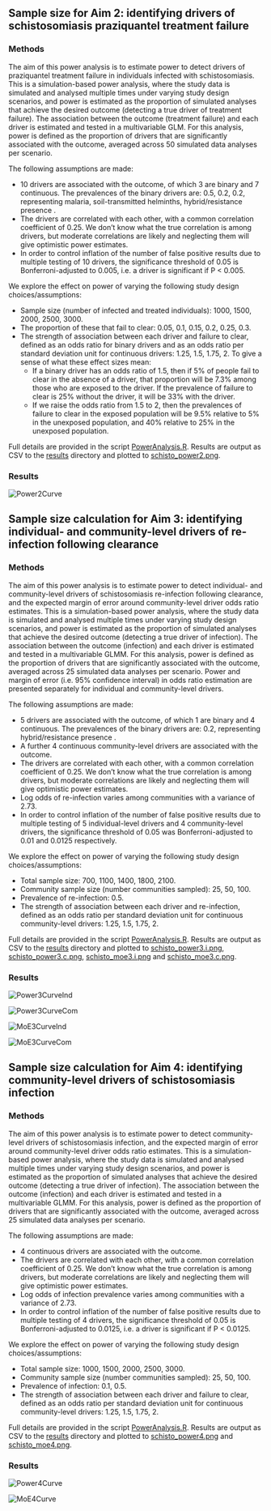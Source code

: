 ## Sample size for Aim 2: identifying drivers of schistosomiasis praziquantel treatment failure

 ### Methods

 The aim of this power analysis is to estimate power to detect drivers of praziquantel treatment failure in individuals infected with schistosomiasis. This is a simulation-based power analysis, where the study data is simulated and analysed multiple times under varying study design scenarios, and power is estimated as the proportion of simulated analyses that achieve the desired outcome (detecting a true driver of treatment failure). The association between the outcome (treatment failure) and each driver is estimated and tested in a multivariable GLM. For this analysis, power is defined as the proportion of drivers that are significantly associated with the outcome, averaged across 50 simulated data analyses per scenario.

 The following assumptions are made:
- 10 drivers are associated with the outcome, of which 3 are binary and 7 continuous. The prevalences of the binary drivers are: 0.5, 0.2, 0.2, representing  malaria, soil-transmitted helminths, hybrid/resistance presence .
 - The drivers are correlated with each other, with a common correlation coefficient of 0.25. We don’t know what the true correlation is among drivers, but moderate correlations are likely and neglecting them will give optimistic power estimates.
 - In order to control inflation of the number of false positive results due to multiple testing of 10 drivers, the significance threshold of 0.05 is Bonferroni-adjusted to 0.005, i.e. a driver is significant if P < 0.005.

 We explore the effect on power of varying the following study design choices/assumptions:
 - Sample size (number of infected and treated individuals): 1000, 1500, 2000, 2500, 3000.
 - The proportion of these that fail to clear: 0.05, 0.1, 0.15, 0.2, 0.25, 0.3.
 - The strength of association between each driver and failure to clear, defined as an odds ratio for binary drivers and as an odds ratio per standard deviation unit for continuous drivers: 1.25, 1.5, 1.75, 2. To give a sense of what these effect sizes mean:
   - If a binary driver has an odds ratio of 1.5, then if 5% of people fail to clear in the absence of a driver, that proportion will be 7.3% among those who are exposed to the driver. If the prevalence of failure to clear is 25% without the driver, it will be 33% with the driver.
   - If we raise the odds ratio from 1.5 to 2, then the prevalences of failure to clear in the exposed population will be 9.5% relative to 5% in the unexposed population, and 40% relative to 25% in the unexposed population.

 Full details are provided in the script [PowerAnalysis.R](https://github.com/pcdjohnson/SchistoDrivers/blob/main/PowerAnalysis.R). Results are output as CSV to the [results](https://github.com/pcdjohnson/SchistoDrivers/tree/main/results) directory and plotted to [schisto_power2.png](https://github.com/pcdjohnson/SchistoDrivers/blob/main/schisto_power2.png).

 ### Results
 ![Power2Curve](schisto_power2.png) 


## Sample size calculation for Aim 3: identifying individual- and community-level drivers of re-infection following clearance

 ### Methods

 The aim of this power analysis is to estimate power to detect individual- and community-level drivers of schistosomiasis re-infection following clearance, and the expected margin of error around community-level driver odds ratio estimates. This is a simulation-based power analysis, where the study data is simulated and analysed multiple times under varying study design scenarios, and power is estimated as the proportion of simulated analyses that achieve the desired outcome (detecting a true driver of infection). The association between the outcome (infection) and each driver is estimated and tested in a multivariable GLMM. For this analysis, power is defined as the proportion of drivers that are significantly associated with the outcome, averaged across 25 simulated data analyses per scenario. Power and margin of error (i.e. 95% confidence interval) in odds ratio estimation are presented separately for individual and community-level drivers.

 The following assumptions are made:
- 5 drivers are associated with the outcome, of which 1 are binary and 4 continuous. The prevalences of the binary drivers are: 0.2, representing  hybrid/resistance presence .
 - A further 4 continuous community-level drivers are associated with the outcome.
 - The drivers are correlated with each other, with a common correlation coefficient of 0.25. We don’t know what the true correlation is among drivers, but moderate correlations are likely and neglecting them will give optimistic power estimates.
 - Log odds of re-infection varies among communities with a variance of 2.73.
 - In order to control inflation of the number of false positive results due to multiple testing of 5 individual-level drivers and 4 community-level drivers, the significance threshold of 0.05 was Bonferroni-adjusted to 0.01 and 0.0125 respectively.

 We explore the effect on power of varying the following study design choices/assumptions:
 - Total sample size: 700, 1100, 1400, 1800, 2100.
 - Community sample size (number communities sampled): 25, 50, 100.
 - Prevalence of re-infection: 0.5.
 - The strength of association between each driver and re-infection, defined as an odds ratio per standard deviation unit for continuous community-level drivers: 1.25, 1.5, 1.75, 2.

 Full details are provided in the script [PowerAnalysis.R](https://github.com/pcdjohnson/SchistoDrivers/blob/main/PowerAnalysis.R). Results are output as CSV to the [results](https://github.com/pcdjohnson/SchistoDrivers/tree/main/results) directory and plotted to [schisto_power3.i.png](https://github.com/pcdjohnson/SchistoDrivers/blob/main/schisto_power3.i.png), [schisto_power3.c.png](https://github.com/pcdjohnson/SchistoDrivers/blob/main/schisto_power3.c.png), [schisto_moe3.i.png](https://github.com/pcdjohnson/SchistoDrivers/blob/main/schisto_moe3.i.png) and [schisto_moe3.c.png](https://github.com/pcdjohnson/SchistoDrivers/blob/main/schisto_moe3.c.png).

 ### Results
 ![Power3CurveInd](schisto_power3.i.png) 


 ![Power3CurveCom](schisto_power3.c.png) 


 ![MoE3CurveInd](schisto_moe3.i.png) 


 ![MoE3CurveCom](schisto_moe3.c.png) 


## Sample size calculation for Aim 4: identifying community-level drivers of schistosomiasis infection

 ### Methods

 The aim of this power analysis is to estimate power to detect community-level drivers of schistosomiasis infection, and the expected margin of error around community-level driver odds ratio estimates. This is a simulation-based power analysis, where the study data is simulated and analysed multiple times under varying study design scenarios, and power is estimated as the proportion of simulated analyses that achieve the desired outcome (detecting a true driver of infection). The association between the outcome (infection) and each driver is estimated and tested in a multivariable GLMM. For this analysis, power is defined as the proportion of drivers that are significantly associated with the outcome, averaged across 25 simulated data analyses per scenario.

 The following assumptions are made:
- 4 continuous drivers are associated with the outcome.
 - The drivers are correlated with each other, with a common correlation coefficient of 0.25. We don’t know what the true correlation is among drivers, but moderate correlations are likely and neglecting them will give optimistic power estimates.
 - Log odds of infection prevalence varies among communities with a variance of 2.73.
 - In order to control inflation of the number of false positive results due to multiple testing of 4 drivers, the significance threshold of 0.05 is Bonferroni-adjusted to 0.0125, i.e. a driver is significant if P < 0.0125.

 We explore the effect on power of varying the following study design choices/assumptions:
 - Total sample size: 1000, 1500, 2000, 2500, 3000.
 - Community sample size (number communities sampled): 25, 50, 100.
 - Prevalence of infection: 0.1, 0.5.
 - The strength of association between each driver and failure to clear, defined as an odds ratio per standard deviation unit for continuous community-level drivers: 1.25, 1.5, 1.75, 2.

 Full details are provided in the script [PowerAnalysis.R](https://github.com/pcdjohnson/SchistoDrivers/blob/main/PowerAnalysis.R). Results are output as CSV to the [results](https://github.com/pcdjohnson/SchistoDrivers/tree/main/results) directory and plotted to [schisto_power4.png](https://github.com/pcdjohnson/SchistoDrivers/blob/main/schisto_power4.png) and [schisto_moe4.png](https://github.com/pcdjohnson/SchistoDrivers/blob/main/schisto_moe4.png).

 ### Results
 ![Power4Curve](schisto_power4.png) 


 ![MoE4Curve](schisto_moe4.png) 


